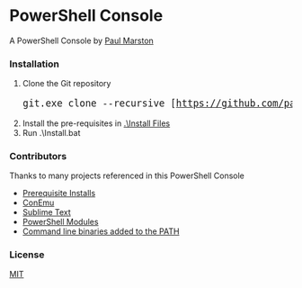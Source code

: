 # PowerShell Console

A PowerShell Console by [Paul Marston](https://github.com/paulmarsy)

### Installation

1. Clone the Git repository
<big><pre>git.exe clone --recursive [https://github.com/paulmarsy/Console.git](https://github.com/paulmarsy/Console)</pre></big>
2. Install the pre-requisites in [.\Install Files](https://github.com/paulmarsy/Console/tree/master/Install%20Files)
3. Run .\Install.bat

### Contributors

Thanks to many projects referenced in this PowerShell Console
* [Prerequisite Installs](https://github.com/paulmarsy/Console/tree/master/Install%20Files)
* [ConEmu](https://github.com/Maximus5/ConEmu)
* [Sublime Text](http://www.sublimetext.com/)
* [PowerShell Modules](https://github.com/paulmarsy/Console/blob/master/Libraries/PowerShell%20Modules)
* [Command line binaries added to the PATH](https://github.com/paulmarsy/Console/tree/master/Libraries/Binaries)

### License
[MIT](https://github.com/paulmarsy/Console/raw/master/LICENSE)

